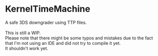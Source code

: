 # KernelTimeMachine
A safe 3DS downgrader using TTP files.<br>
<br>
This is still a WIP.<br>
Please note that there might be some typos and mistakes due to the fact that I'm not using an IDE and did not try to compile it yet.<br>
It shouldn't work yet.